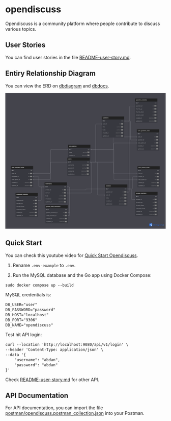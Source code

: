 # opendiscuss

Opendiscuss is a community platform where people contribute to discuss various topics.

## User Stories

You can find user stories in the file [README-user-story.md](README-user-story.md).

## Entiry Relationship Diagram

You can view the ERD on [dbdiagram](https://dbdiagram.io/d/opendiscuss-erd-64e854c002bd1c4a5e6392d5) and [dbdocs](https://dbdocs.io/hidayathamir/opendiscuss).

![erd](README_asset/erd.png)

## Quick Start

You can check this youtube video for [Quick Start Opendiscuss](https://youtu.be/S9iGM_GFVkc?si=zawTc9gu3J-Yw99J).

1. Rename `.env-example` to `.env`.

2. Run the MySQL database and the Go app using Docker Compose:

```shell
sudo docker compose up --build
```

MySQL credentials is:

```
DB_USER="user"
DB_PASSWORD="password"
DB_HOST="localhost"
DB_PORT="9306"
DB_NAME="opendiscuss"
```

Test hit API login:

```shell
curl --location 'http://localhost:9080/api/v1/login' \
--header 'Content-Type: application/json' \
--data '{
    "username": "abdan",
    "password": "abdan"
}'
```

Check [README-user-story.md](README-user-story.md) for other API.

## API Documentation

For API documentation, you can import the file [postman/opendiscuss.postman_collection.json](postman/opendiscuss.postman_collection.json) into your Postman.
